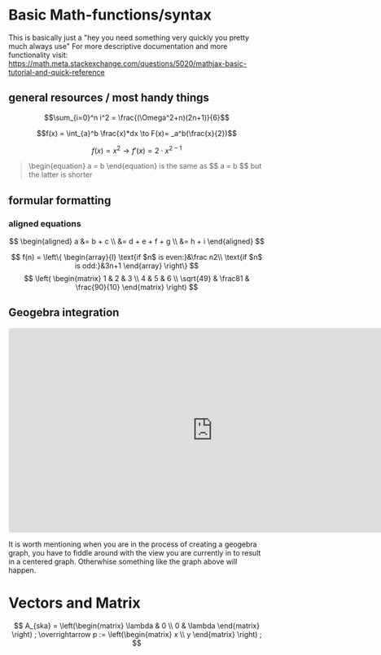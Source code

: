 # Basic Math-functions/syntax

This is basically just a "hey you need something very quickly you pretty much always use"
For more descriptive documentation and more functionality visit:
https://math.meta.stackexchange.com/questions/5020/mathjax-basic-tutorial-and-quick-reference

## general resources / most handy things
$$\sum_{i=0}^n i^2 = \frac{(\Omega^2+n)(2n+1)}{6}$$

$$f(x) = \int_{a}^b \frac{x}*dx \to F(x)= _a^b(\frac{x}{2})$$

$$ f(x) = x^2 \to f'(x) = 2\cdot x^{2-1} $$

>  \\begin{equation} a = b \end{equation} is the same as  \$$ a = b $$  but the latter is shorter

## formular formatting
### aligned equations
$$
\begin{aligned}
a &= b + c \\
  &= d + e + f + g \\
  &= h + i
\end{aligned}
$$

$$
	f(n) =
	\left\{
		\begin{array}{l}
			\text{if $n$ is even:}&\frac n2\\
			\text{if $n$ is odd:}&3n+1
		\end{array}
	\right\}
$$
$$
	\left(
	\begin{matrix}
		1	&	2	&	3 \\
		4	&	5	&	6 \\
		\sqrt{49}	&	\frac81	&	\frac{90}{10}
	\end{matrix}
	\right)
$$

## Geogebra integration

<iframe src="https://www.geogebra.org/calculator/v5f22hmx?embed" width="800" height="400" allowfullscreen style="border: 1px solid #e4e4e4;border-radius: 4px;" frameborder="0"></iframe>
 
 It is worth mentioning when you are in the process of creating a geogebra graph, you have to fiddle around with the view you are currently in to result in a centered graph. Otherwhise something like the graph above will happen.

# Vectors and Matrix
$$
A_{ska} =  \left(\begin{matrix}
    \lambda & 0  \\
    0 & \lambda 
    \end{matrix}
	\right) ;
 \overrightarrow p :=  \left(\begin{matrix}
    x \\ y
    \end{matrix}
	\right) ;
$$